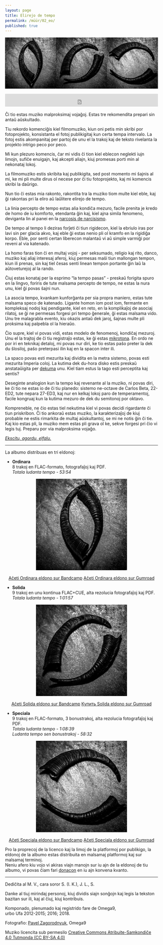 ```yaml
---
layout: page
title: Elirejo de tempo
permalink: /müür/02_eo/
published: true
---
```

<p align="center">
  <img src ="/müür/02/triple.png"/>
</p>

<center>
<iframe style="border: 0; width: 100%; height: 42px;" src="https://bandcamp.com/EmbeddedPlayer/album=2315349011/size=small/bgcol=333333/linkcol=ffffff/transparent=true/" seamless><a href="https://omega9.bandcamp.com/album/elirejo-de-tempo-ordinara-eldono">Elirejo de tempo [ordinara eldono]</a></iframe>
</center>

Ĉi tio estas muziko malproksimaj vojaĝoj. Estas tre rekomendita prepari sin antaŭ aŭskultado.

Tiu rekordo komenciĝis kiel filmomuziko, kiun oni petis min skribi por fotoprojekto, konsistanta el fotoj publikigitaj kun certa tempa intervalo. La fotoj estis akompanitaj per partoj de unu el la trakoj kaj de teksto rivelanta la projekto intrigo peco por peco.

Mi kun plezuro komencis, ĉar mi vidis ĉi tion kiel eblecon neglekti iujn limojn, sufiĉe enuigajn, kaj akcepti aliajn, kiuj promesas porti min al nekonataj lokoj.

La filmomuziko estis skribita kaj publikigita, sed post momento mi ŝajnis al mi, ke mi pli multe dirus ol necese por ĉi tiu fotoprojekto, kaj mi komencis skribi la daŭrigo.

Nun tio ĉi estas mia rakonto, rakontita tra la muziko tiom multe kiel eble, kaj ĝi rakontas pri la eliro aŭ laŭlitere elirejo de tempo.

La linia percepto de tempo estas alia kondiĉa mezuro, facile prenita je kredo de homo de iu komforto, etendanta ĝin kaj, kiel ajna simila fenomeno, deviganta lin al panei en la [narcosis de narcisismo](https://eo.wikipedia.org/wiki/Marshall_McLuhan "Marshall McLuhan").

De tempo al tempo li deziras forĵeti ĉi tiun rigidecon, kiel la ebriulo iras por lavi sin per glacia akvo, kaj eble ĝi estas nenio pli ol kramfo en la rigidiĝa korpo. Eble, por senti certan liberecon malantaŭ vi aŭ simple varmiĝi por reveni al via katenado.

La homo faras tion ĉi en multaj vojoj - per seksumado, religio kaj rito, danco, muziko kaj aliaj interesaj aferoj, kiuj permesas maŝi tiun mallongan tempon, kiun ili prenas, sin kaj tiel ĉesas senti linean tempon portante ĝin laŭ la aŭtoveturejoj al la rando.

Ĉiuj estas konataj per la esprimo “la tempo pasas” - preskaŭ forigita spuro en la lingvo, foriris de tute malsama percepto de tempo, ne estas la nura unu, kiel ĝi povas ŝajni nun.

La asocia tempo, kvankam kunforĝanta per sia propra maniero, estas tute malsama speco de katenado. Ligante homon iom post iom, fermante en kompleksaj nodoj kaj pendigante, kiel en reto, en la komplikaĵoj de asociaj rilatoj, se ĝi ne permesas forgesi pri tempo ĝenerale, ĝi estas malsama vido.
Unu tre malagrabla evento, kiu okazis antaŭ dek jaroj, ŝajnas multe pli proksima kaj palpebla ol la hieraŭo.

Ĉio supre, kiel vi povas vidi, estas modelo de fenomenoj, kondiĉaj mezuroj. Unu el la trajtoj de ĉi tiu registraĵo estas, ke ĝi estas [mikrotona](https://eo.wikipedia.org/wiki/Kvarontono "Mikrotona muziko"). En ordo ne por iri en teknikaj detaloj, mi povas nur diri, ke tio estas paŝo preter la dek du ŝlosiloj, paŝo preterpasi ilin kaj en la spacon inter ili.

<div id="sexagesimal" origin='babylon' style="text-align: center; font-size: 50pt;font-family: Inconsolata LGC"></div>
<div id="decimal" origin='egypt' style="text-align: center; font-size: 50pt;font-family: Inconsolata LGC"></div>
<script  src="/müür/02/decimaltime.js"></script>

La spaco povas esti mezurita kaj dividita en la metra sistemo, povas esti mezurita Imperia coloj. La kutima dek du-hora disko estis preskaŭ anstataŭigita per [dekuma](https://eo.wikipedia.org/wiki/Dekuma_tempo "Dekuma tempo") unu. Kiel tiam estus la tago esti perceptita kaj sentis?

Deseginte analogion kun la tempo kaj revenante al la muziko, ni povas diri, ke ĉi tio ne estas io de ĉi tiu planedo: sistemo ne-octave de Carlos Beta, 22-ED2, tute nepara 27-ED3, kaj nur en kelkaj lokoj paro de temperamentoj, facile kongruaj kun la kutima mezuro de dek du semitonoj por oktavo.

Kompreneble, ne ĉio estas tiel nekutima kiel vi povas decidi rigardante ĉi tiun priskribon. Ĉi tio ankoraŭ estas muziko, la karakterizaĵoj de kiuj probable ne estis rimarkita de multaj aŭskultantoj, se mi ne notis ĝin ĉi tie. Kaj kio estas pli, la muziko mem estas pli grava ol ke, sekve forgesi pri ĉio vi legis tuj. Preparu por via malproksima vojaĝo.

*[Ekscitu, agordu, elfalu.](https://eo.wikipedia.org/wiki/Timothy_Leary "Turn on, tune in, drop out")*

-----
La albumo distribuas en tri eldonoj:
* **Ordinara**<br />
8 trakoj en FLAC-formato, fotografaĵoj kaj PDF.<br />
*Totala ludanta tempo - 53:54*

<p align="center">
  <img src ="/müür/02/cover_ordinara.jpg" alt="Ordinara eldono" />
</p>

<center>
<a markdown="0" href="https://omega9.bandcamp.com/album/elirejo-de-tempo-ordinara-eldono" class="btn">Aĉeti Ordinara eldono sur Bandcamp</a> <a markdown="0" href="https://gum.co/beKop" class="btn">Aĉeti Ordinara eldono sur Gumroad</a>
</center>

* **Solida**<br />
9 trakoj en unu kontinua FLAC+CUE, alta rezolucia fotografaĵoj kaj PDF.<br />
*Totala ludanta tempo - 1:01:57*

<p align="center">
  <img src ="/müür/02/cover_solida.jpg" alt="Solida eldono" />
</p>

<center>
<a markdown="0" href="https://omega9.bandcamp.com/album/elirejo-de-tempo-solida-eldono" class="btn">Aĉeti Solida eldono sur Bandcamp</a> <a markdown="0" href="https://gum.co/vIEIA" class="btn">Купить Solida eldono sur Gumroad</a>
</center>

* **Speciala**<br />
9 trakoj en FLAC-formato, 3 bonustrakoj, alta rezolucia fotografaĵoj kaj PDF.<br />
*Totala ludanta tempo - 1:08:39*<br />
*Ludanta tempo sen bonustrakoj - 58:32*

<p align="center">
  <img src ="/müür/02/cover_speciala.jpg" alt="Speciala eldono" />
</p>

<center>
<a markdown="0" href="https://omega9.bandcamp.com/album/elirejo-de-tempo-speciala-eldono" class="btn">Aĉeti Speciala eldono sur Bandcamp</a> <a markdown="0" href="https://gum.co/DeCpt" class="btn">Aĉeti Speciala eldono sur Gumroad</a>
</center>

Pro la proprecoj de la licenco kaj la limoj de la platformoj por publikigo, la eldonoj de la albumo estas distribuita en malsamaj platformoj kaj sur malsamaj terminoj.<br />
Neniu afero kiu vojo vi akiras viajn manojn sur iu ajn de la eldonoj de tiu albumo, vi povas ĉiam fari [donacon](https://omega9.github.io/donation/) en iu ajn konvena kvanto.

-----
Dediĉita al M. V., cara soror S. (I. K.), J. L., S.

Danke al tiuj mirindaj personoj, kiuj dividis siajn sonĝojn kaj legis la tekston bazitan sur ili, kaj al ĉiuj, kiuj kontribuis.

Komponado, plenumado kaj registrido fare de Omega9,<br />
urbo Ufa 2012-2015; 2016; 2018.

Fotografio: [Pavel Zagorodnyuk](https://vk.com/public175451932), Omega9

Muziko licencita sub permesilo [Creative Commons Atribuite-Samkondiĉe 4.0 Tutmonda (CC BY-SA 4.0)](https://creativecommons.org/licenses/by-sa/4.0/deed.eo)